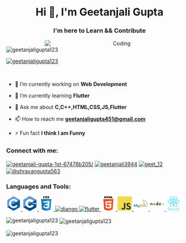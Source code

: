 
<h1 align="center">Hi 👋, I'm Geetanjali Gupta</h1>
<h3 align="center">I'm here to Learn && Contribute</h3>
<p style="text-align:center;"><img align="right" alt="Coding" width="400" src="https://media.tenor.com/S59bPkT0pqcAAAAC/programming.gif"></p>

<p align="left"> <img src="https://komarev.com/ghpvc/?username=geetanjaligupta123&label=Profile%20views&color=0e75b6&style=flat" alt="geetanjaligupta123" /> </p>

<p align="left"> <a href="https://github.com/ryo-ma/github-profile-trophy"><img src="https://github-profile-trophy.vercel.app/?username=geetanjaligupta123" alt="geetanjaligupta123" /></a> </p>

<p align="left"> <a href="https://twitter.com/" target="blank"><img src="https://img.shields.io/twitter/follow/?logo=twitter&style=for-the-badge" alt="" /></a> </p>

- 🔭 I’m currently working on **Web Development**

- 🌱 I’m currently learning **Flutter**

- 💬 Ask me about **C,C++,HTML,CSS,JS,Flutter**

- 📫 How to reach me **geetanjaligupta451@gmail.com**

- ⚡ Fun fact **I think I am Funny**

<h3 align="left">Connect with me:</h3>
<p align="left">
<a href="https://linkedin.com/in/geetanjali-gupta-1st-67478b205/" target="blank"><img align="center" src="https://raw.githubusercontent.com/rahuldkjain/github-profile-readme-generator/master/src/images/icons/Social/linked-in-alt.svg" alt="geetanjali-gupta-1st-67478b205/" height="30" width="40" /></a>
<a href="https://instagram.com/geetanjali3944" target="blank"><img align="center" src="https://raw.githubusercontent.com/rahuldkjain/github-profile-readme-generator/master/src/images/icons/Social/instagram.svg" alt="geetanjali3944" height="30" width="40" /></a>
<a href="https://www.codechef.com/users/geet_12" target="blank"><img align="center" src="https://cdn.jsdelivr.net/npm/simple-icons@3.1.0/icons/codechef.svg" alt="geet_12" height="30" width="40" /></a>
<a href="https://www.hackerrank.com/@shravangupta563" target="blank"><img align="center" src="https://raw.githubusercontent.com/rahuldkjain/github-profile-readme-generator/master/src/images/icons/Social/hackerrank.svg" alt="@shravangupta563" height="30" width="40" /></a>
</p>

<h3 align="left">Languages and Tools:</h3>
<p align="left"> <a href="https://www.cprogramming.com/" target="_blank" rel="noreferrer"> <img src="https://raw.githubusercontent.com/devicons/devicon/master/icons/c/c-original.svg" alt="c" width="40" height="40"/> </a> <a href="https://www.w3schools.com/cpp/" target="_blank" rel="noreferrer"> <img src="https://raw.githubusercontent.com/devicons/devicon/master/icons/cplusplus/cplusplus-original.svg" alt="cplusplus" width="40" height="40"/> </a> <a href="https://www.w3schools.com/css/" target="_blank" rel="noreferrer"> <img src="https://raw.githubusercontent.com/devicons/devicon/master/icons/css3/css3-original-wordmark.svg" alt="css3" width="40" height="40"/> </a> <a href="https://www.djangoproject.com/" target="_blank" rel="noreferrer"> <img src="https://cdn.worldvectorlogo.com/logos/django.svg" alt="django" width="40" height="40"/> </a> <a href="https://flutter.dev" target="_blank" rel="noreferrer"> <img src="https://www.vectorlogo.zone/logos/flutterio/flutterio-icon.svg" alt="flutter" width="40" height="40"/> </a> <a href="https://www.w3.org/html/" target="_blank" rel="noreferrer"> <img src="https://raw.githubusercontent.com/devicons/devicon/master/icons/html5/html5-original-wordmark.svg" alt="html5" width="40" height="40"/> </a> <a href="https://developer.mozilla.org/en-US/docs/Web/JavaScript" target="_blank" rel="noreferrer"> <img src="https://raw.githubusercontent.com/devicons/devicon/master/icons/javascript/javascript-original.svg" alt="javascript" width="40" height="40"/> </a> <a href="https://www.mysql.com/" target="_blank" rel="noreferrer"> <img src="https://raw.githubusercontent.com/devicons/devicon/master/icons/mysql/mysql-original-wordmark.svg" alt="mysql" width="40" height="40"/> </a> <a href="https://nodejs.org" target="_blank" rel="noreferrer"> <img src="https://raw.githubusercontent.com/devicons/devicon/master/icons/nodejs/nodejs-original-wordmark.svg" alt="nodejs" width="40" height="40"/> </a> <a href="https://reactjs.org/" target="_blank" rel="noreferrer"> <img src="https://raw.githubusercontent.com/devicons/devicon/master/icons/react/react-original-wordmark.svg" alt="react" width="40" height="40"/> </a> </p>

<p><img align="left" src="https://github-readme-stats.vercel.app/api/top-langs?username=geetanjaligupta123&show_icons=true&locale=en&layout=compact" alt="geetanjaligupta123" /></p>

<p>&nbsp;<img align="center" src="https://github-readme-stats.vercel.app/api?username=geetanjaligupta123&show_icons=true&locale=en" alt="geetanjaligupta123" /></p>

<p><img align="center" src="https://github-readme-streak-stats.herokuapp.com/?user=geetanjaligupta123&" alt="geetanjaligupta123" /></p>
